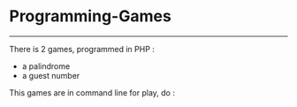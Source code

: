 # Programming-Games
--- 
There is 2 games, programmed in PHP :
- a palindrome
- a guest number

This games are in command line for play, do :
```php palindrome.php
```
